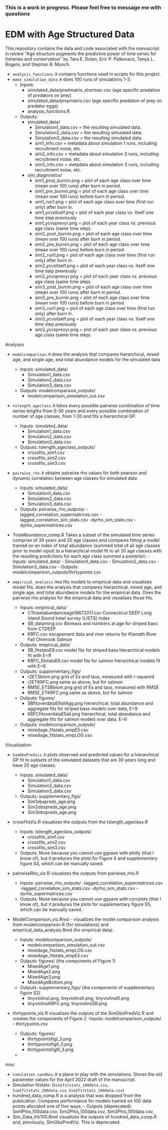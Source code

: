 ### This is a work in progress. Please feel free to message me with questions ###
# EDM with Age Structured Data

This repository contains the data and code associated with the manuscript in review "Age structure augments the predictive power of time series for fisheries and conservation" by Tara E. Dolan, Eric P. Palkovacs, Tanya L. Rogers, and Stephan B. Munch.


- `analysis_functions.R` contains functions used in scripts for this project. 
- `make_simulation_data.R` does 100 runs of simulations 1-3. 
    - Inputs: 
        - simulated_data/predmatrix_shortosc.csv (age specific predation of predators on prey)
        - simulated_data/preymatrix.csv (age specific predation of prey on predator eggs)
        - analysis_functions.R
    - Outputs: 
        - simulated_data/
             - Simulation1_data.csv = the resulting simulated data.
             - Simulation2_data.csv = the resulting simulated data.
             - Simulation3_data.csv = the resulting simulated data.
             - sim1_info.csv = metadata about simulation 1 runs, including recruitment noise, etc. 
             - sim2_info.csv = metadata about simulation 2 runs, including recruitment noise, etc. 
             - sim3_info.csv = metadata about simulation 3 runs, including recruitment noise, etc. 
        - sim_diagnostics/
             - sim1_post_burnin.png = plot of each age class over time (mean over 100 runs) after burn in period. 
             - sim1_pre_burnin.png = plot of each age class over time (mean over 100 runs) before burn in period.
             - sim1_run1.png = plot of each age class over time (first run only) after burn in. 
             - sim1_ycvsitself.png = plot of each year class vs. itself one time step previously
             - sim1_ycvsprevyr.png = plot of each year class vs. previous age class (same time step). 
             - sim2_post_burnin.png = plot of each age class over time (mean over 100 runs) after burn in period. 
             - sim2_pre_burnin.png = plot of each age class over time (mean over 100 runs) before burn in period.
             - sim2_run1.png = plot of each age class over time (first run only) after burn in. 
             - sim2_ycvsitself.png = plot of each year class vs. itself one time step previously
             - sim2_ycvsprevyr.png = plot of each year class vs. previous age class (same time step). 
             - sim3_post_burnin.png = plot of each age class over time (mean over 100 runs) after burn in period. 
             - sim3_pre_burnin.png = plot of each age class over time (mean over 100 runs) before burn in period.
             - sim3_run1.png = plot of each age class over time (first run only) after burn in. 
             - sim3_ycvsitself.png = plot of each year class vs. itself one time step previously
             - sim3_ycvsprevyr.png = plot of each year class vs. previous age class (same time step). 
             
Analyses             

- `modelcomparison.R` does the analysis that compares hierarchical, mixed age, and single age, and total abundance models for the simulated data
    - Inputs: simulated_data/
        - Simulation1_data.csv
        - Simulation2_data.csv
        - Simulation3_data.csv
    - Outputs: modelcomparison_outputs/
        - modelcomparison_simulation_out.csv
- `tslength_ageclass.R` takes every possible pairwise combination of time series lengths from 5-30 years and every possible combination of number of age classes, from 1-20 and fits a hierarchical GP. 
    - Inputs: simulated_data/
        - Simulation1_data.csv
        - Simulation2_data.csv
        - Simulation3_data.csv
    - Outputs: tslength_ageclass_outputs/
        - crossfits_sim1.csv
        - crossfits_sim2.csv
        - crossfits_sim3.csv
- `pairwise_rho.R` obtains pairwise rho values for both pearson and dynamic correlation between age classes for simulated data 
    - Inputs:  simulated_data/
        - Simulation1_data.csv
        - Simulation2_data.csv
        - Simulation3_data.csv
    - Outputs:  pairwise_rho_outputs/
        -lagged_correlation_supermatrices.csv 
        -lagged_correlation_sim_stats.csv
        -dyrho_sim_stats.csv
        -dyrho_supermatrices.csv
- TotalAbundance_comp.R  Takes a subset of the simulated time series comprise of 30 years and 20 age classes and compares fitting a model trained on an index of total abundance (summed total of all age classes prior to model input) to a hierarchical model fit to all 20 age classes with the resulting predictions for each age class summed a posteriori. 
      - Inputs: simulated_data/
        - Simulation1_data.csv
        - Simulation2_data.csv
        - Simulation3_data.csv
      - Outputs: modelcomparison_outputs/thirtypoints.csv
        
- `empirical_analysis.Rmd` fits models to empirical data and visualizes model fits. does the analysis that compares hierarchical, mixed age, and single age, and total abundance models for the empirical data. Does the pairwise rho analysis for the empirical data and visualises those fits. 
    - Inputs:  empirical_data/
        - CTtrawlabundanceage19872017.csv Connecticut DEEP Long Island Sound trawl survey (LISTS) index
        - SB_dataming.csv Biomass and numbers at age for striped bass from CTDEEP
        - KRFC.csv escapement data and river returns for Klamath River Fall Chinnook Salmon
    - Outputs:  empirical_data/
        - SB_fitstatsE9.csv model fits for striped bass hierarchical models fit with E=9       
        - KRFC_fitstatsE6.csv model fits for salmon hierarchical models fit with E=6
    - Outputs: supplementary_figs/
        - r2ETSbiom.png grid of Es and taus, measured with r-squared
        - r2ETKRFC.png same as above, but for salmon
        - RMSE_ETSBbiom.png grid of Es and taus, measured with RMSE
        - RMSE_ETKRFC.png same as above, but for salmon
    - Outputs: figures/
        - SBfitoverdataE9allAgg.png hierarchical, total abundance and aggregate fits for striped bass models over data, E=9
        - KRFCfitoverdataE5all.png hierarchical, total abundance and aggregate fits for salmon models over data, E=6
    - Outputs: modelcomparison_outputs/
        - mixedage_fitstats_empE5.csv
        - mixedage_fitstats_empLOG.csv
        

Visualization

- `SimObsPredvis.R` plots observed and predicted values for a hierarchical GP fit to subsets of the simulated datasets that are 30 years long and have 20 age classes.
   - Inputs: simulated_data/
        - Simulation1_data.csv
        - Simulation2_data.csv
        - Simulation3_data.csv
   - Outputs: supplementary_figs/
        - Sim1obspreds_age.png 
        - Sim2obspreds_age.png
        - Sim3obspreds_age.png

- crossfitsViz.R visualizes the outputs from the tslength_ageclass.R
    - Inputs: tslength_ageclass_outputs/
        - crossfits_sim1.csv
        - crossfits_sim2.csv
        - crossfits_sim3.csv
    - Outputs: None because you cannot use ggsave with plotly (that I know of), but it produces the plots for Figure 4 and supplementary figure S4, which can be manually saved. 

- pairwiseRho_viz.R visualizes the outputs from pairwise_rho.R
    - Inputs:  pairwise_rho_outputs/
        -lagged_correlation_supermatrices.csv 
        -lagged_correlation_sim_stats.csv
        -dyrho_sim_stats.csv
        -dyrho_supermatrices.csv
    - Outputs: None because you cannot use ggsave with corrplots (that I know of), but it produces the plots for supplementary figure S5, which can be manually saved.

- ModelComparison_viz.Rmd - visualizes the model comparison analysis from modelcomparison.R (for simulations) and empirical_data_analysis.Rmd (for empirical data).
    - Inputs: modelcomparison_outputs/ 
        - modelcomparison_simulation_out.csv
        - mixedage_fitstats_empLOG.csv
        - mixedage_fitstats_empE5.csv
    - Outputs: figures/ (the components of Figure 1)
        - MixedAge1.png
        - MixedAge2.png
        - MixedAge3.png
        - MixedAgeBottom.png
    - Outputs: supplementary_figs/ (the components of supplementary figure S2)
        - tinyviolinsI.png, tinyviolinsII.png, tinyviolinsIII.png
        - tinyviolinsKRFC.png, tinyviolinsSB.png

- thirtypoints_viz.R visualizes the outputs of the SimObsPredViz.R and creates the components of Figure 2
    -Inputs: modelcomparison_outputs/ 
        - thirtypoints.csv
    - Outputs: figures/
        - thirtypointsfigI_3.png
        - thirtypointsfigII_3.png
        - thirtypointsfigIII_3.png
    - 
        
misc

- `simulation_sandbox.R` a place to play with the simulations. Stores the old parameter values for the April 2022 draft of the manuscript.
- Simulation fitstats: (`Sim1fitstats_100data.csv`, `Sim2fitstats_100data.csv`, `Sim3fitstats_100data.csv`)
- hundred_data_comp.R is a analysis that was dropped from the publication. Compares performance for models trained on 100 data points allocated one of five ways. 
        - Outputs (deprecated): Sim1Phis_100data.csv, Sim2Phis_100data.csv, Sim3Phis_100data.csv,
- Sim_Data_Vis100.Rmd visualizes the outputs of hundred_data_comp.R and, previously, SimObsPredViz. This is deprecated. 
